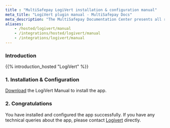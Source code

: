 ```yaml
---
title : "MultiSafepay LogiVert installation & configuration manual"
meta_title: "LogiVert plugin manual - MultiSafepay Docs"
meta_description: "The MultiSafepay Documentation Center presents all relevant information about our Plugins and API. You can also find support pages for payment methods, tools and general questions as well as the contact details of our Support and Integration Teams."
aliases: 
    - /hosted/logivert/manual
    - /integrations/hosted/logivert/manual
    - /integrations/logivert/manual
---
```

### Introduction

{{% introduction_hosted "LogiVert" %}}

### 1. Installation & Configuration
[Download](https://confluence.prezent.nl/display/LOGIVERTMAN/Het+specificeren+van+betalingswijzen) the LogiVert Manual to install the app.

### 2. Congratulations

You have installed and configured the app successfully. If you have any technical queries about the app, please contact [Logivert](https://www.logivert.com/nl/support/c-10) directly.
